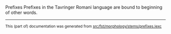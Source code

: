 Prefixes
Prefixes in the Tavringer Romani language are bound to beginning of other words.

* * *

<small>This (part of) documentation was generated from [src/fst/morphology/stems/prefixes.lexc](https://github.com/giellalt/lang-rmu-x-testing/blob/main/src/fst/morphology/stems/prefixes.lexc)</small>
